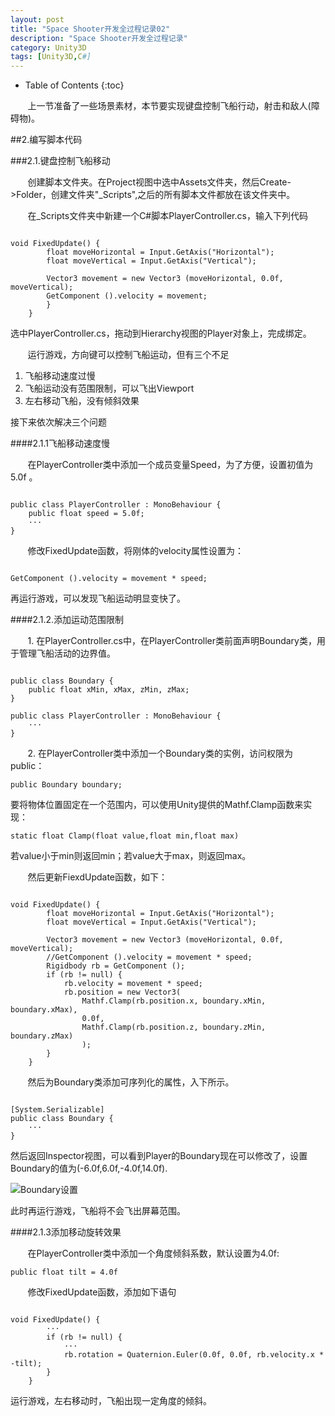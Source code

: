 ```yaml
---
layout: post
title: "Space Shooter开发全过程记录02"
description: "Space Shooter开发全过程记录"
category: Unity3D
tags: [Unity3D,C#]
---
```


* Table of Contents
{:toc}

&#160; &#160; &#160; &#160;上一节准备了一些场景素材，本节要实现键盘控制飞船行动，射击和敌人(障碍物)。

<!-- more -->

##2.编写脚本代码

###2.1.键盘控制飞船移动

&#160; &#160; &#160; &#160;创建脚本文件夹。在Project视图中选中Assets文件夹，然后Create->Folder，创建文件夹"_Scripts",之后的所有脚本文件都放在该文件夹中。

&#160; &#160; &#160; &#160;在_Scripts文件夹中新建一个C#脚本PlayerController.cs，输入下列代码

<pre><code>
void FixedUpdate() {
		float moveHorizontal = Input.GetAxis("Horizontal");
		float moveVertical = Input.GetAxis("Vertical");

		Vector3 movement = new Vector3 (moveHorizontal, 0.0f, moveVertical);
		GetComponent<Rigidbody> ().velocity = movement;
		}
	}
</code></pre>

选中PlayerController.cs，拖动到Hierarchy视图的Player对象上，完成绑定。

&#160; &#160; &#160; &#160;运行游戏，方向键可以控制飞船运动，但有三个不足

1. 飞船移动速度过慢
2. 飞船运动没有范围限制，可以飞出Viewport
3. 左右移动飞船，没有倾斜效果

接下来依次解决三个问题

####2.1.1飞船移动速度慢

&#160; &#160; &#160; &#160;在PlayerController类中添加一个成员变量Speed，为了方便，设置初值为5.0f 。

<pre><code>
public class PlayerController : MonoBehaviour {
	public float speed = 5.0f;
	···
}
</code></pre>

&#160; &#160; &#160; &#160;修改FixedUpdate函数，将刚体的velocity属性设置为：

<pre><code>
GetComponent<Rigidbody> ().velocity = movement * speed;
</code></pre>

再运行游戏，可以发现飞船运动明显变快了。

####2.1.2.添加运动范围限制

&#160; &#160; &#160; &#160;1. 在PlayerController.cs中，在PlayerController类前面声明Boundary类，用于管理飞船活动的边界值。

<pre><code>
public class Boundary {
	public float xMin, xMax, zMin, zMax;
}

public class PlayerController : MonoBehaviour {
	···
}
</code></pre>

&#160; &#160; &#160; &#160;2. 在PlayerController类中添加一个Boundary类的实例，访问权限为public：

<pre><code>public Boundary boundary;</code></pre>

要将物体位置固定在一个范围内，可以使用Unity提供的Mathf.Clamp函数来实现：

<pre><code>static float Clamp(float value,float min,float max)</code></pre>

若value小于min则返回min；若value大于max，则返回max。

&#160; &#160; &#160; &#160;然后更新FiexdUpdate函数，如下：

<pre><code>
void FixedUpdate() {
		float moveHorizontal = Input.GetAxis("Horizontal");
		float moveVertical = Input.GetAxis("Vertical");

		Vector3 movement = new Vector3 (moveHorizontal, 0.0f, moveVertical);
		//GetComponent<Rigidbody> ().velocity = movement * speed;
		Rigidbody rb = GetComponent<Rigidbody> ();
		if (rb != null) {
			rb.velocity = movement * speed;
			rb.position = new Vector3(
				Mathf.Clamp(rb.position.x, boundary.xMin, boundary.xMax), 
				0.0f, 
				Mathf.Clamp(rb.position.z, boundary.zMin, boundary.zMax)
				);
		}
	}
</code></pre>

&#160; &#160; &#160; &#160;然后为Boundary类添加可序列化的属性，入下所示。

<pre><code>
[System.Serializable]
public class Boundary {
	···
}
</code></pre>

然后返回Inspector视图，可以看到Player的Boundary现在可以修改了，设置Boundary的值为(-6.0f,6.0f,-4.0f,14.0f).

![Boundary设置](http://img17.poco.cn/mypoco/myphoto/20150804/23/17800049220150804231934019.png)

此时再运行游戏，飞船将不会飞出屏幕范围。

####2.1.3添加移动旋转效果

&#160; &#160; &#160; &#160;在PlayerController类中添加一个角度倾斜系数，默认设置为4.0f:

<pre><code>public float tilt = 4.0f</code></pre>

&#160; &#160; &#160; &#160;修改FixedUpdate函数，添加如下语句

<pre><code>
void FixedUpdate() {
		···
		if (rb != null) {
			···
			rb.rotation = Quaternion.Euler(0.0f, 0.0f, rb.velocity.x * -tilt);
		}
	}
</code></pre>

运行游戏，左右移动时，飞船出现一定角度的倾斜。
